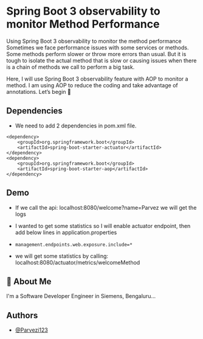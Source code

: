 
# Spring Boot 3 observability to monitor Method Performance

Using Spring Boot 3 observability to monitor the method performance
Sometimes we face performance issues with some services or methods. Some methods perform slower or throw more errors than usual. But it is tough to isolate the actual method that is slow or causing issues when there is a chain of methods we call to perform a big task.

Here, I will use Spring Boot 3 observability feature with AOP to monitor a method. I am using AOP to reduce the coding and take advantage of annotations. Let’s begin 🙂



## Dependencies

- We need to add 2 dependencies in pom.xml file.


```` 
<dependency>
    <groupId>org.springframework.boot</groupId>
    <artifactId>spring-boot-starter-actuator</artifactId>
</dependency>
<dependency>
    <groupId>org.springframework.boot</groupId>
    <artifactId>spring-boot-starter-aop</artifactId>
</dependency> 
````


    
## Demo

-  If we call the api: localhost:8080/welcome?name=Parvez we will get the logs

- I wanted to get some statistics so I will enable actuator endpoint, then add below lines in application.properties

-
    ````
    management.endpoints.web.exposure.include=*
    ````

- we will get some statistics by calling: localhost:8080/actuator/metrics/welcomeMethod


## 🚀 About Me
I'm a Software Developer Engineer in Siemens, Bengaluru...



## Authors

- [@Parvezi123](https://github.com/Parvezi123)
